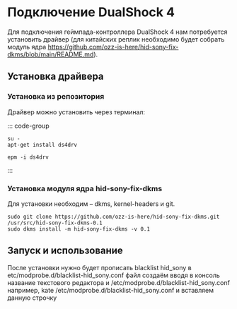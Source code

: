 # Подключение DualShock 4

Для подключения геймпада-контроллера DualShock 4 нам потребуется установить драйвер (для китайских реплик необходимо будет собрать модуль ядра https://github.com/ozz-is-here/hid-sony-fix-dkms/blob/main/README.md).

## Установка драйвера

### Установка из репозитория

Драйвер можно установить через терминал:

::: code-group

```shell[apt-get]
su -
apt-get install ds4drv
```

```shell[epm]
epm -i ds4drv
```

:::

### Установка модуля ядра hid-sony-fix-dkms
Для установки необходим – dkms, kernel-headers и git.

```shell
sudo git clone https://github.com/ozz-is-here/hid-sony-fix-dkms.git /usr/src/hid-sony-fix-dkms-0.1
sudo dkms install -m hid-sony-fix-dkms -v 0.1
```

## Запуск и использование
После установки нужно будет прописать blacklist hid_sony в etc/modprobe.d/blacklist-hid_sony.conf
файл создаём вводя в консоль название текстового редактора и /etc/modprobe.d/blacklist-hid_sony.conf
например, kate /etc/modprobe.d/blacklist-hid_sony.conf и вставляем данную строчку
